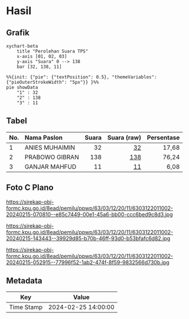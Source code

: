 # Hasil

## Grafik

```mermaid
xychart-beta
    title "Perolehan Suara TPS"
    x-axis [01, 02, 03]
    y-axis "Suara" 0 --> 138
    bar [32, 138, 11]
```

```mermaid
%%{init: {"pie": {"textPosition": 0.5}, "themeVariables": {"pieOuterStrokeWidth": "5px"}} }%%
pie showData
    "1" : 32
    "2" : 138
    "3" : 11
```

## Tabel

| No. | Nama Paslon    | Suara | Suara (raw) | Persentase |
|:--- |:-------------- | -----:| -----------:| ----------:|
| 1   | ANIES MUHAIMIN | 32    | [32][p-1]   | 17,68      |
| 2   | PRABOWO GIBRAN | 138   | [138][p-2]  | 76,24      |
| 3   | GANJAR MAHFUD  | 11    | [11][p-3]   | 6,08       |


[p-1]: https://github.com/gigit-pemilu/pemilu-2024-63-kalimantan-selatan/blob/main/pilpres/hitung-suara/sub/63-kalimantan-selatan/sub/03-banjar/sub/12-mataraman/sub/2011-lok-tamu/sub/002-tps/sub/paslon-1.txt
[p-2]: https://github.com/gigit-pemilu/pemilu-2024-63-kalimantan-selatan/blob/main/pilpres/hitung-suara/sub/63-kalimantan-selatan/sub/03-banjar/sub/12-mataraman/sub/2011-lok-tamu/sub/002-tps/sub/paslon-2.txt
[p-3]: https://github.com/gigit-pemilu/pemilu-2024-63-kalimantan-selatan/blob/main/pilpres/hitung-suara/sub/63-kalimantan-selatan/sub/03-banjar/sub/12-mataraman/sub/2011-lok-tamu/sub/002-tps/sub/paslon-3.txt

## Foto C Plano

https://sirekap-obj-formc.kpu.go.id/8ead/pemilu/ppwp/63/03/12/20/11/6303122011002-20240215-070810--e85c7449-00e1-45a6-bb00-ccc6bed9c8d3.jpg

https://sirekap-obj-formc.kpu.go.id/8ead/pemilu/ppwp/63/03/12/20/11/6303122011002-20240215-143443--39929d85-b70b-46ff-93d0-b53bfafc6d82.jpg

https://sirekap-obj-formc.kpu.go.id/8ead/pemilu/ppwp/63/03/12/20/11/6303122011002-20240215-052915--77996f52-1ab2-474f-8f59-9832566d730b.jpg


## Metadata

| Key        | Value               |
| ---------- | ------------------- |
| Time Stamp | 2024-02-25 14:00:00 |



